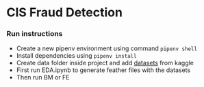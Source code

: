 # CIS Fraud Detection

### Run instructions
* Create a new pipenv environment using command ```pipenv shell```
* Install dependencies using ```pipenv install```
* Create data folder inside project and add [datasets](https://www.kaggle.com/competitions/ieee-fraud-detection/data) from kaggle 
* First run EDA.ipynb to generate feather files with the datasets
* Then run BM or FE
